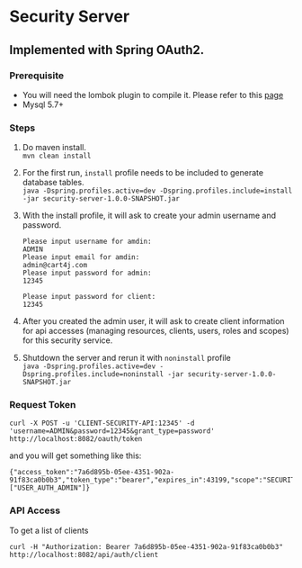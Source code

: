 # Security Server

## Implemented with Spring OAuth2.
 
### Prerequisite
- You will need the lombok plugin to compile it.
Please refer to this <a href='https://projectlombok.org/setup/overview'>page</a>
- Mysql 5.7+ 

### Steps

1. Do maven install. <br/>
```mvn clean install```

2. For the first run, `install` profile needs to be included to generate database tables. <br/>
```java -Dspring.profiles.active=dev -Dspring.profiles.include=install -jar security-server-1.0.0-SNAPSHOT.jar```

3. With the install profile, it will ask to create your admin username and password.
    ```
    Please input username for amdin:
    ADMIN
    Please input email for amdin:
    admin@cart4j.com
    Please input password for admin:
    12345
    
    Please input password for client:
    12345
    ```
4. After you created the admin user, it will ask to create client information for api accesses (managing resources, clients, users, roles and scopes) for this security service.

5. Shutdown the server and rerun it with `noninstall` profile <br/>
```java -Dspring.profiles.active=dev -Dspring.profiles.include=noninstall -jar security-server-1.0.0-SNAPSHOT.jar```

### Request Token

```
curl -X POST -u 'CLIENT-SECURITY-API:12345' -d 'username=ADMIN&password=12345&grant_type=password' http://localhost:8082/oauth/token
```
and you will get something like this: 
```
{"access_token":"7a6d895b-05ee-4351-902a-91f83ca0b0b3","token_type":"bearer","expires_in":43199,"scope":"SECURITY_API_ADMIN","roles":["USER_AUTH_ADMIN"]}
```

### API Access
To get a list of clients

```
curl -H "Authorization: Bearer 7a6d895b-05ee-4351-902a-91f83ca0b0b3" http://localhost:8082/api/auth/client
```
